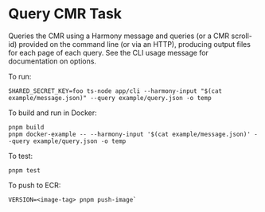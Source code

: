 # Query CMR Task

Queries the CMR using a Harmony message and queries (or a CMR scroll-id) provided on the command line (or via an HTTP), producing output files for
each page of each query.  See the CLI usage message for documentation on options.

To run:

```
SHARED_SECRET_KEY=foo ts-node app/cli --harmony-input "$(cat example/message.json)" --query example/query.json -o temp
```

To build and run in Docker:

```
pnpm build
pnpm docker-example -- --harmony-input '$(cat example/message.json)' --query example/query.json -o temp
```

To test:

```
pnpm test
```

To push to ECR:

```
VERSION=<image-tag> pnpm push-image`
```